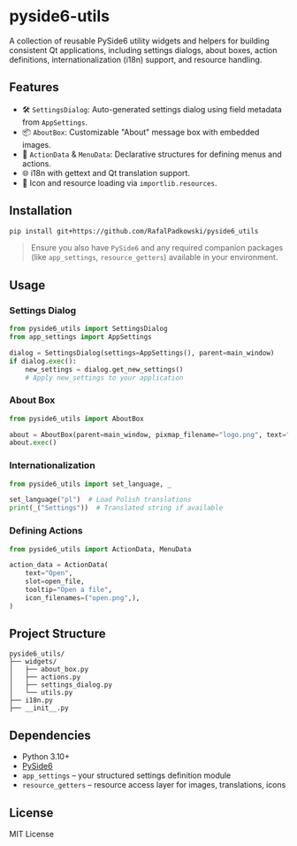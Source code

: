 # pyside6-utils

A collection of reusable PySide6 utility widgets and helpers for building consistent Qt applications, including settings dialogs, about boxes, action definitions, internationalization (i18n) support, and resource handling.

## Features

- 🛠️ `SettingsDialog`: Auto-generated settings dialog using field metadata from `AppSettings`.
- 📦 `AboutBox`: Customizable "About" message box with embedded images.
- 🧭 `ActionData` & `MenuData`: Declarative structures for defining menus and actions.
- 🌐 i18n with gettext and Qt translation support.
- 🎨 Icon and resource loading via `importlib.resources`.

## Installation

```bash
pip install git+https://github.com/RafalPadkowski/pyside6_utils
```

> Ensure you also have `PySide6` and any required companion packages (like `app_settings`, `resource_getters`) available in your environment.

## Usage

### Settings Dialog

```python
from pyside6_utils import SettingsDialog
from app_settings import AppSettings

dialog = SettingsDialog(settings=AppSettings(), parent=main_window)
if dialog.exec():
    new_settings = dialog.get_new_settings()
    # Apply new_settings to your application
```

### About Box

```python
from pyside6_utils import AboutBox

about = AboutBox(parent=main_window, pixmap_filename="logo.png", text="My Application v1.0")
about.exec()
```

### Internationalization

```python
from pyside6_utils import set_language, _

set_language("pl")  # Load Polish translations
print(_("Settings"))  # Translated string if available
```

### Defining Actions

```python
from pyside6_utils import ActionData, MenuData

action_data = ActionData(
    text="Open",
    slot=open_file,
    tooltip="Open a file",
    icon_filenames=("open.png",),
)
```

## Project Structure

```
pyside6_utils/
├── widgets/
│   ├── about_box.py
│   ├── actions.py
│   ├── settings_dialog.py
│   └── utils.py
├── i18n.py
├── __init__.py
```

## Dependencies

- Python 3.10+
- [PySide6](https://pypi.org/project/PySide6/)
- `app_settings` – your structured settings definition module
- `resource_getters` – resource access layer for images, translations, icons

## License

MIT License
